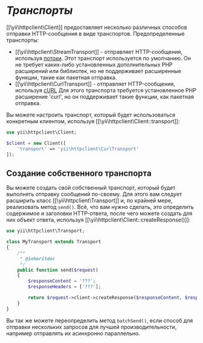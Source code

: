 *Транспорты*
==========

[[\yii\httpclient\Client]] предоставляет несколько различных способов отправки HTTP-сообщения в виде транспортов.
Предопределенные транспорты:

 - [[\yii\httpclient\StreamTransport]] - отправляет HTTP-сообщения, используя [потоки](http://php.net/manual/ru/book.stream.php).
   Этот транспорт используется по умолчанию. Он не требует каких-либо установленных дополнительных PHP расширений или библиотек,
   но не поддерживает расширенные функции, такие как пакетная отправка.
 - [[\yii\httpclient\CurlTransport]] - отправляет HTTP-сообщения, используя [cURL](http://php.net/manual/ru/book.curl.php)
   Для этого транспорта требуется установленное PHP расширение 'curl', но он поддерживает такие функции, как 
   пакетная отправка.

Вы можете настроить транспорт, который будет использоваться конкретным клиентом, используя [[\yii\httpclient\Client::transport]]:

```php
use yii\httpclient\Client;

$client = new Client([
    'transport' => 'yii\httpclient\CurlTransport'
]);
```


## Создание собственного транспорта

Вы можете создать свой собственный транспорт, который будет выполнять отправку сообщений по-своему. Для этого вам следует 
расширить класс [[\yii\httpclient\Transport]] и, по крайней мере, реализовать метод `send()`. Всё, что вам нужно сделать,
это определить содержимое и заголовки HTTP-ответа, после чего можете создать для них объект ответа, используя 
[[\yii\httpclient\Client::createResponse()]]:

```php
use yii\httpclient\Transport;

class MyTransport extends Transport
{
    /**
     * @inheritdoc
     */
    public function send($request)
    {
        $responseContent = '???';
        $responseHeaders = ['???'];

        return $request->client->createResponse($responseContent, $responseHeaders);
    }
}
```

Вы так же можете переопределить метод `batchSend()`, если способ для отправки нескольких запросов для лучшей производительности,
например отправлять их асинхронно параллельно.
